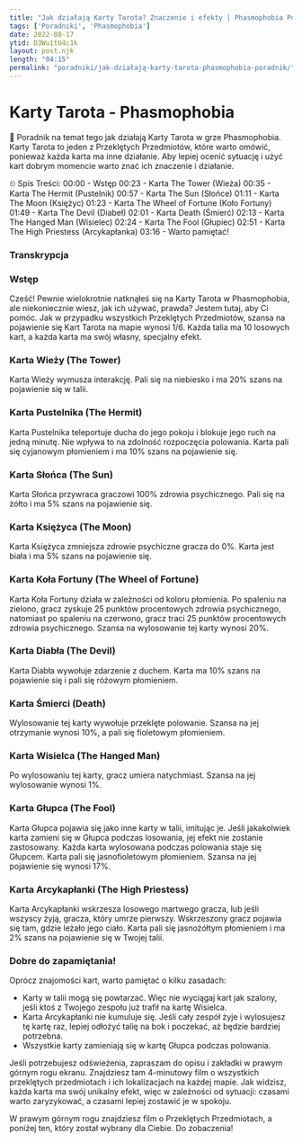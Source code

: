 ```yaml
---
title: "Jak działają Karty Tarota? Znaczenie i efekty | Phasmophobia Poradnik Dla Początkujących"
tags: ['Poradniki', 'Phasmophobia']
date: 2022-08-17
ytid: D3Wu1tU4c1k
layout: post.njk
length: "04:15"
permalink: "poradniki/jak-działają-karty-tarota-phasmophobia-poradnik/"
---
```


# Karty Tarota - Phasmophobia

👋 Poradnik na temat tego jak działają Karty Tarota w grze Phasmophobia. Karty Tarota to jeden z Przeklętych Przedmiotów, które warto omówić, ponieważ każda karta ma inne działanie. Aby lepiej ocenić sytuację i użyć kart dobrym momencie warto znać ich znaczenie i działanie.

⏲ Spis Treści:
00:00 - Wstęp
00:23 - Karta The Tower (Wieża)
00:35 - Karta The Hermit (Pustelnik)
00:57 - Karta The Sun (Słońce)
01:11 - Karta The Moon (Księżyc)
01:23 - Karta The Wheel of Fortune (Koło Fortuny)
01:49 - Karta The Devil (Diabeł)
02:01 - Karta Death (Śmierć)
02:13 - Karta The Hanged Man (Wisielec)
02:24 - Karta The Fool (Głupiec)
02:51 - Karta The High Priestess (Arcykapłanka)
03:16 - Warto pamiętać!


<h3 id="transkrypcja">Transkrypcja</h3>

### Wstęp
Cześć! Pewnie wielokrotnie natknąłeś się na Karty Tarota w Phasmophobia, ale niekoniecznie wiesz, jak ich używać, prawda? Jestem tutaj, aby Ci pomóc. Jak w przypadku wszystkich Przeklętych Przedmiotów, szansa na pojawienie się Kart Tarota na mapie wynosi 1/6. Każda talia ma 10 losowych kart, a każda karta ma swój własny, specjalny efekt.

### Karta Wieży (The Tower)
Karta Wieży wymusza interakcję. Pali się na niebiesko i ma 20% szans na pojawienie się w talii.

### Karta Pustelnika (The Hermit)
Karta Pustelnika teleportuje ducha do jego pokoju i blokuje jego ruch na jedną minutę. Nie wpływa to na zdolność rozpoczęcia polowania. Karta pali się cyjanowym płomieniem i ma 10% szans na pojawienie się.

### Karta Słońca (The Sun)
Karta Słońca przywraca graczowi 100% zdrowia psychicznego. Pali się na żółto i ma 5% szans na pojawienie się.

### Karta Księżyca (The Moon)
Karta Księżyca zmniejsza zdrowie psychiczne gracza do 0%. Karta jest biała i ma 5% szans na pojawienie się.

### Karta Koła Fortuny (The Wheel of Fortune)
Karta Koła Fortuny działa w zależności od koloru płomienia. Po spaleniu na zielono, gracz zyskuje 25 punktów procentowych zdrowia psychicznego, natomiast po spaleniu na czerwono, gracz traci 25 punktów procentowych zdrowia psychicznego. Szansa na wylosowanie tej karty wynosi 20%.

### Karta Diabła (The Devil)
Karta Diabła wywołuje zdarzenie z duchem. Karta ma 10% szans na pojawienie się i pali się różowym płomieniem.

### Karta Śmierci (Death)
Wylosowanie tej karty wywołuje przeklęte polowanie. Szansa na jej otrzymanie wynosi 10%, a pali się fioletowym płomieniem.

### Karta Wisielca (The Hanged Man)
Po wylosowaniu tej karty, gracz umiera natychmiast. Szansa na jej wylosowanie wynosi 1%.

### Karta Głupca (The Fool)
Karta Głupca pojawia się jako inne karty w talii, imitując je. Jeśli jakakolwiek karta zamieni się w Głupca podczas losowania, jej efekt nie zostanie zastosowany. Każda karta wylosowana podczas polowania staje się Głupcem. Karta pali się jasnofioletowym płomieniem. Szansa na jej pojawienie się wynosi 17%.

### Karta Arcykapłanki (The High Priestess)
Karta Arcykapłanki wskrzesza losowego martwego gracza, lub jeśli wszyscy żyją, gracza, który umrze pierwszy. Wskrzeszony gracz pojawia się tam, gdzie leżało jego ciało. Karta pali się jasnożółtym płomieniem i ma 2% szans na pojawienie się w Twojej talii.

### Dobre do zapamiętania!
Oprócz znajomości kart, warto pamiętać o kilku zasadach:
- Karty w talii mogą się powtarzać. Więc nie wyciągaj kart jak szalony, jeśli ktoś z Twojego zespołu już trafił na kartę Wisielca.
- Karta Arcykapłanki nie kumuluje się. Jeśli cały zespół żyje i wylosujesz tę kartę raz, lepiej odłożyć talię na bok i poczekać, aż będzie bardziej potrzebna.
- Wszystkie karty zamieniają się w kartę Głupca podczas polowania.

Jeśli potrzebujesz odświeżenia, zapraszam do opisu i zakładki w prawym górnym rogu ekranu. Znajdziesz tam 4-minutowy film o wszystkich przeklętych przedmiotach i ich lokalizacjach na każdej mapie. Jak widzisz, każda karta ma swój unikalny efekt, więc w zależności od sytuacji: czasami warto zaryzykować, a czasami lepiej zostawić je w spokoju.

W prawym górnym rogu znajdziesz film o Przeklętych Przedmiotach, a poniżej ten, który został wybrany dla Ciebie. Do zobaczenia!